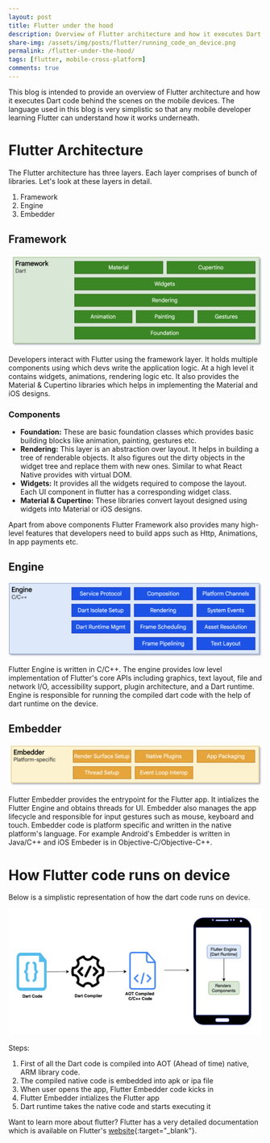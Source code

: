 ```yaml
---
layout: post
title: Flutter under the hood
description: Overview of Flutter architecture and how it executes Dart code behind the scenes on the mobile devices.
share-img: /assets/img/posts/flutter/running_code_on_device.png
permalink: /flutter-under-the-hood/
tags: [flutter, mobile-cross-platform]
comments: true
---
```


This blog is intended to provide an overview of Flutter architecture and how it executes Dart code behind the scenes on the mobile devices. The language used in this blog is very simplistic so that any mobile developer learning Flutter can understand how it works underneath.

# Flutter Architecture

The Flutter architecture has three layers. Each layer comprises of bunch of libraries. Let's look at these layers in detail.

1. Framework
2. Engine
3. Embedder

## Framework

![Crepe](/assets/img/posts/flutter/framework.png)

Developers interact with Flutter using the framework layer. It holds multiple components using which devs write the application logic. At a high level it contains widgets, animations, rendering logic etc. It also provides the Material & Cupertino libraries which helps in implementing the Material and iOS designs.

### Components

* **Foundation:** These are basic foundation classes which provides basic building blocks like animation, painting, gestures etc.
* **Rendering:** This layer is an abstraction over layout. It helps in building a tree of renderable objects. It also figures out the dirty objects in the widget tree and replace them with new ones. Similar to what React Native provides with virtual DOM.
* **Widgets:** It provides all the widgets required to compose the layout. Each UI component in flutter has a corresponding widget class.
* **Material & Cupertino:** These libraries convert layout designed using widgets into Material or iOS designs.

Apart from above components Flutter Framework also provides many high-level features that developers need to build apps such as Http, Animations, In app payments etc.

## Engine

![Crepe](/assets/img/posts/flutter/engine.png)

Flutter Engine is written in C/C++. The engine provides low level implementation of Flutter's core APIs including graphics, text layout, file and network I/O, accessibility support, plugin architecture, and a Dart runtime. Engine is responsible for running the compiled dart code with the help of dart runtime on the device.

## Embedder

![Crepe](/assets/img/posts/flutter/embedder.png)

Flutter Embedder provides the entrypoint for the Flutter app. It intializes the Flutter Engine and obtains threads for UI. Embedder also manages the app lifecycle and responsible for input gestures such as mouse, keyboard and touch. Embedder code is platform specific and written in the native platform's language. For example Android's Embedder is written in Java/C++ and iOS Embeder is in Objective-C/Objective-C++.


# How Flutter code runs on device

Below is a simplistic representation of how the dart code runs on device.

![Crepe](/assets/img/posts/flutter/running_code_on_device.png)

Steps:
1. First of all the Dart code is compiled into AOT (Ahead of time) native, ARM library code.
2. The compiled native code is embedded into apk or ipa file
3. When user opens the app, Flutter Embedder code kicks in
4. Flutter Embedder intializes the Flutter app
5. Dart runtime takes the native code and starts executing it


Want to learn more about flutter? Flutter has a very detailed documentation which is available on Flutter's [website](https://flutter.dev/docs){:target="_blank"}.

